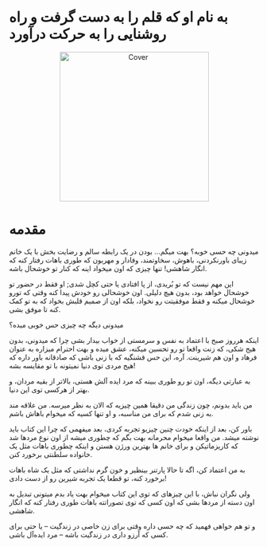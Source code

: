 # به نام او که قلم را به دست گرفت و راه روشنایی را به حرکت درآورد

<p align="center">
  <img src="https://s6.uupload.ir/files/untitled_taks.png" alt="Cover" width="300"/>
</p>

# مقدمه
میدونی چه حسی خوبه؟
بهت میگم...
بودن در یک رابطه سالم و رضایت بخش با یک خانم زیبای باورنکردنی، باهوش، سخاوتمند، وفادار و مهربون که طوری باهات رفتار کنه که انگار شاهشی! تنها چیزی که اون میخواد اینه که کنار تو خوشحال باشه.


این مهم نیست که تو بُریدی، از پا افتادی یا حتی کچل شدی; او فقط در حضور تو خوشحال خواهد بود، بدون هیچ دلیلی. اون خوشحالی رو خودش پیدا کنه وقتی که تورو خوشحال میکنه و فقط موفقیتت رو  نخواد، بلکه اون از صمیم قلبش بخواد که به تو کمک کنه تا موفق بشی.


میدونی دیگه چه چیزی حس خوبی میده؟

اینکه هرروز صبح با اعتماد به نفس و سرمستی از خواب بیدار بشی چرا که میدونی، بدون هیج شکی،‌ که زنت واقعا تو رو تحسین میکنه، عشق میده و بهت احترام میزاره به عنوان فرهاد و اون هم شیرینت. آره، این حس قشنگیه که با زنی باشی که صادقانه باور داره که هیج مردی توی دنیا نمیتونه با تو مقایسه بشه!

به عبارتی دیگه، اون تو رو طوری ببینه که مرد ایده آلش هستی، بالاتر از بقیه مردان، و بهتر از هرکسی توی این دنیا.

من باید بدونم، چون زندگی من دقیقا همین چیزیه که الان به نظر میرسه. من علاقه مند به زنی شدم که برای من مناسبه، و او تنها کسیه که میخوام باهاش باشم.

باور کن، بعد از اینکه خودت چنین چیزیو تجربه کردی، بعد میفهمی که چرا این کتاب باید نوشته میشد. من واقعا میخوام محرمانه بهت بگم که چطوری میشه از اون نوع مردها شد که کاریزماتیکن و برای خانم ها بهترین ورژن هستن و اینکه چطوری باهات مثل یک خانواده سلطنتی برخورد کنن.

به من اعتماد کن، اگه تا حالا پارتنر بینظیر و خون گرم نداشتی که مثل یک شاه باهات برخورد کنه، تو قطعا یک تجربه شیرین رو از دست دادی!

ولی نگران نباش، با این چیزهای که توی این کتاب میخوام بهت یاد بدم میتونی تبدیل به اون دسته از مردها بشی که اون کسی که توی تصوراتته باهات طوری رفتار کنه که انگار شاهشی.

و تو هم خواهی فهمید که چه حسی داره وقتی برای زن خاصی در زندگیت – یا حتی برای کسی که آرزو داری در زندگیت باشه – مرد ایده‌آل باشی.
